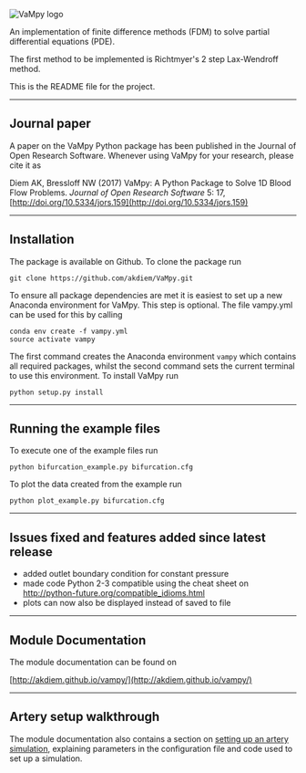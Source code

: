 ![VaMpy logo](VaMpy_logo.png)

An implementation of finite difference methods (FDM) to solve partial differential equations (PDE).

The first method to be implemented is Richtmyer's 2 step Lax-Wendroff method.

This is the README file for the project.


---------------------------------------
Journal paper
---------------------------------------
A paper on the VaMpy Python package has been published in the Journal of Open Research Software. Whenever using VaMpy for your research, please cite it as

Diem AK, Bressloff NW (2017) VaMpy: A Python Package to Solve 1D Blood Flow Problems. *Journal of Open Research Software* 5: 17, [http://doi.org/10.5334/jors.159](http://doi.org/10.5334/jors.159)


---------------------------------------
Installation
---------------------------------------

The package is available on Github. To clone the package run

```
git clone https://github.com/akdiem/VaMpy.git
```

To ensure all package dependencies are met it is easiest to set up a new Anaconda environment for VaMpy. This step is optional. The file vampy.yml can be used for this by calling

```
conda env create -f vampy.yml
source activate vampy
```

The first command creates the Anaconda environment ```vampy``` which contains all required packages, whilst the second command sets the current terminal to use this environment. To install VaMpy run

```
python setup.py install
```


---------------------------------------
Running the example files
---------------------------------------

To execute one of the example files run

```
python bifurcation_example.py bifurcation.cfg
```

To plot the data created from the example run

```
python plot_example.py bifurcation.cfg
```


---------------------------------------
Issues fixed and features added since latest release
---------------------------------------

- added outlet boundary condition for constant pressure
- made code Python 2-3 compatible using the cheat sheet on http://python-future.org/compatible_idioms.html
- plots can now also be displayed instead of saved to file


---------------------------------------
Module Documentation
---------------------------------------

The module documentation can be found on 

[http://akdiem.github.io/vampy/](http://akdiem.github.io/vampy/)


---------------------------------------
Artery setup walkthrough
---------------------------------------

The module documentation also contains a section on [setting up an artery simulation](http://akdiem.github.io/vampy/walkthrough.html), explaining parameters in the configuration file and code used to set up a simulation.
